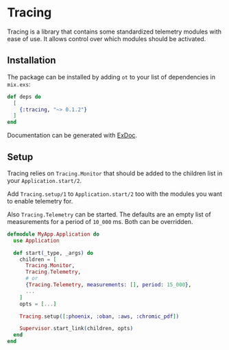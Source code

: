 # Tracing

Tracing is a library that contains some standardized telemetry modules with ease of use. It allows control over which modules
should be activated.

## Installation

The package can be installed by adding `ot` to your list of dependencies in `mix.exs`:

```elixir
def deps do
  [
    {:tracing, "~> 0.1.2"}
  ]
end
```

Documentation can be generated with [ExDoc](https://github.com/elixir-lang/ex_doc).

## Setup

Tracing relies on `Tracing.Monitor` that should be added to the children list in your `Application.start/2`.

Add `Tracing.setup/1` to `Application.start/2` too with the modules you want to enable telemetry for.

Also `Tracing.Telemetry` can be started. The defaults are an empty list of measurements for a period of `10_000` ms. Both can be overridden.

```elixir
defmodule MyApp.Application do
  use Application

  def start(_type, _args) do
    children = [
      Tracing.Monitor,
      Tracing.Telemetry,
      # or
      {Tracing.Telemetry, measurements: [], period: 15_000},
      ...
    ]
    opts = [...]

    Tracing.setup([:phoenix, :oban, :aws, :chromic_pdf])

    Supervisor.start_link(children, opts)
  end
end
```

